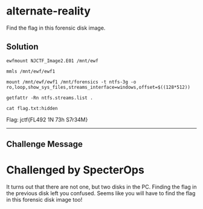 # alternate-reality

Find the flag in this forensic disk image.

## Solution

```
ewfmount NJCTF_Image2.E01 /mnt/ewf

mmls /mnt/ewf/ewf1

mount /mnt/ewf/ewf1 /mnt/forensics -t ntfs-3g -o ro,loop,show_sys_files,streams_interface=windows,offset=$((128*512))

getfattr -Rn ntfs.streams.list .

cat flag.txt:hidden
```

Flag: jctf{FL492 1N 73h S7r34M}

--- 

## Challenge Message 
# Challenged by **SpecterOps**

It turns out that there are not one, but two disks in the PC. Finding the flag in the previous disk left you confused. Seems like you will have to find the flag in this forensic disk image too!
